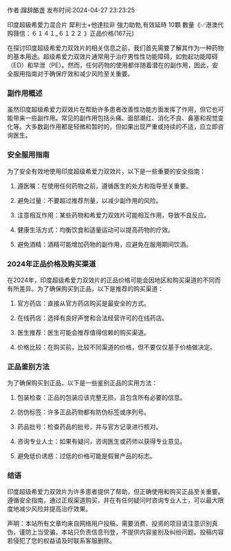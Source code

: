 <p>作者:蹿辞酪盏 发布时间:2024-04-27 23:23:25</p>
<p>印度超級希愛力混合片 犀利士+他達拉非 強力助勃,有效延時 10顆 數量《✅港澳代购薇信：６１４１_６１２２ 》正品价格(167元) </p>
									<p></p><p>在探讨印度超级希爱力双效片的相关信息之前，我们首先需要了解其作为一种药物的基本用途。超级希爱力双效片通常用于治疗男性性功能障碍，如勃起功能障碍（ED）和早泄（PE）。然而，任何药物的使用都伴随着潜在的副作用，因此，安全服用指南对于确保疗效和减少风险至关重要。</p><p></p><h3 style>副作用概述</h3><p>虽然印度超级希爱力双效片在帮助许多患者改善性功能方面发挥了作用，但它也可能带来一些副作用。常见的副作用包括头痛、面部潮红、消化不良、鼻塞和视觉变化等。大多数副作用都是轻微和暂时的，但如果出现严重或持续的不适，应立即咨询医生。</p><h3 style>安全服用指南</h3><p>为了安全有效地使用印度超级希爱力双效片，以下是一些重要的安全指南：</p><ol style class><li><p>遵医嘱：在使用任何药物之前，遵循医生的处方和指导至关重要。</p></li><li><p>避免过量：不要超过推荐剂量，以减少副作用的风险。</p></li><li><p>注意相互作用：某些药物和希爱力双效片可能相互作用，导致不良反应。</p></li><li><p>健康生活方式：均衡饮食和适量运动可以提高药物的疗效。</p></li><li><p>避免酒精：酒精可能增加药物的副作用，应避免在服用期间饮酒。</p></li></ol><h3 style>2024年正品价格及购买渠道</h3><p>在2024年，印度超级希爱力双效片的正品价格可能会因地区和购买渠道的不同而有所差异。为了确保购买到正品，以下是推荐的购买渠道：</p><p></p><ol style class><li><p>官方药店：直接从官方药店购买是最安全的方式。</p></li><li><p>在线药店：选择有良好声誉和合法经营许可的在线药店。</p></li><li><p>医生推荐：医生可能会推荐值得信赖的购买渠道。</p></li><li><p>价格比较：在购买前，比较不同渠道的价格，但不要仅仅基于价格做决定。</p></li></ol><h3 style>正品鉴别方法</h3><p>为了确保购买到正品，以下是一些鉴别正品的实用方法：</p><ol style class><li><p>包装检查：正品的包装应该完整无损，且包含所有必要的信息。</p></li><li><p>防伪标签：许多正品药物都有防伪标签或序列号。</p></li><li><p>药品批号：检查药品的批号，并与官方记录进行核对。</p></li><li><p>咨询专业人士：如果有疑问，咨询医生或药师以获得专业意见。</p></li><li><p>避免低价诱惑：过低的价格可能是假冒产品的标志。</p></li></ol><h3 style>结语</h3><p>印度超级希爱力双效片为许多患者提供了帮助，但正确使用和购买正品至关重要。遵循安全指南，通过正规渠道购买，并在有任何疑问时咨询专业人士，可以最大限度地减少风险并提高治疗效果。</p><p></p><p></p><p></p>				声明：本站所有文章均来自网络用户投稿，需要消费、投资的项目请注意识别真伪，谨防上当受骗，本站只负责信息刊登，不提供内容鉴别及纠纷问题。投稿内容若侵犯了您的权益请及时联系客服删除。				
